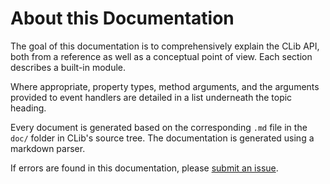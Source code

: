 # About this Documentation

The goal of this documentation is to comprehensively explain the CLib API, both from a reference as well as a conceptual point of view. Each section describes a built-in module.

Where appropriate, property types, method arguments, and the arguments provided to event handlers are detailed in a list underneath the topic heading.

Every document is generated based on the corresponding `.md` file in the `doc/` folder in CLib's source tree. The documentation is generated using a markdown parser.


If errors are found in this documentation, please [submit an issue][].

[submit an issue]: https://github.com/TaktiCool/CLib/issues/new